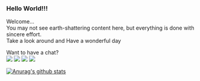 ### Hello World!!!
Welcome...\
You may not see earth-shattering content here, but everything is done with sincere effort.\
Take a look around and 
Have a wonderful day

Want to have a chat?\
<a href="https://twitter.com/sudo_Jayasree"><img src="https://img.icons8.com/cute-clipart/64/000000/twitter.png"></a>
<a href="https://www.linkedin.com/in/jayasree0708/"><img src="https://img.icons8.com/cute-clipart/64/000000/linkedin.png"></a>
<a href="mailto:jayasree0708@gmail.com"><img src="https://img.icons8.com/dusk/64/000000/gmail-login.png"></a>
<a href="https://codepen.io/Jayasree_0708"><img src="https://img.icons8.com/ios-filled/50/000000/codepen.png"></a>



[![Anurag's github stats](https://github-readme-stats.vercel.app/api?username=Jayasree77)](https://github.com/anuraghazra/github-readme-stats)


<!--
**Jayasree77/Jayasree77** is a ✨ _special_ ✨ repository because its `README.md` (this file) appears on your GitHub profile.

Here are some ideas to get you started:

- 🔭 I’m currently working on ...
- 🌱 I’m currently learning ...
- 👯 I’m looking to collaborate on ...
- 🤔 I’m looking for help with ...
- 💬 Ask me about ...
- 📫 How to reach me: ...
- 😄 Pronouns: ...
- ⚡ Fun fact: ...
-->
